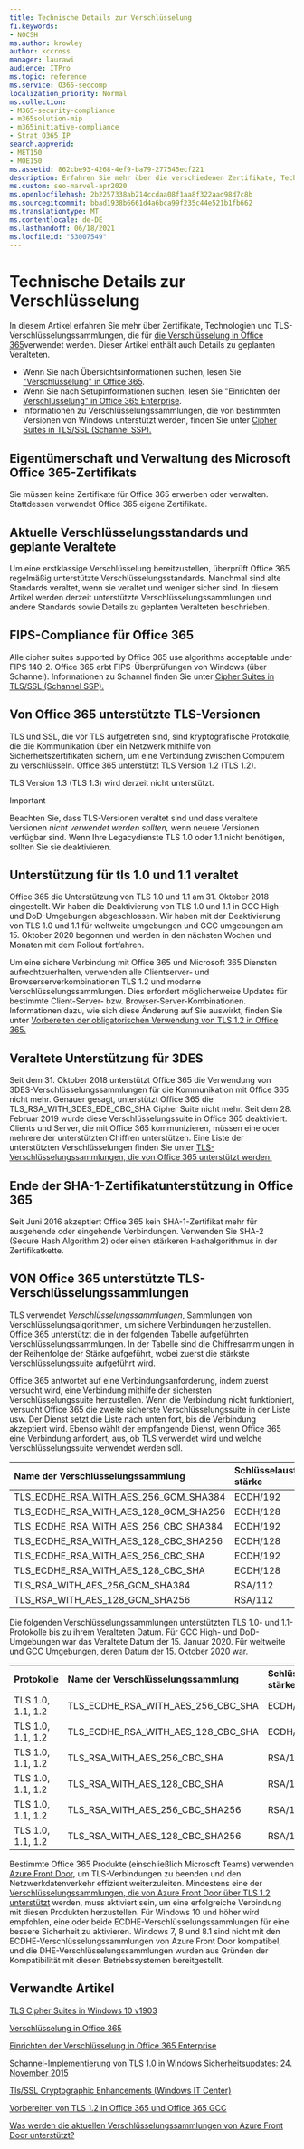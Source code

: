 ```yaml
---
title: Technische Details zur Verschlüsselung
f1.keywords:
- NOCSH
ms.author: krowley
author: kccross
manager: laurawi
audience: ITPro
ms.topic: reference
ms.service: O365-seccomp
localization_priority: Normal
ms.collection:
- M365-security-compliance
- m365solution-mip
- m365initiative-compliance
- Strat_O365_IP
search.appverid:
- MET150
- MOE150
ms.assetid: 862cbe93-4268-4ef9-ba79-277545ecf221
description: Erfahren Sie mehr über die verschiedenen Zertifikate, Technologien und TLS-Verschlüsselungssammlungen (Transport Layer Security), die für die Verschlüsselung in Office 365 und Microsoft 365 verwendet werden.
ms.custom: seo-marvel-apr2020
ms.openlocfilehash: 2b2257338ab214ccdaa08f1aa8f322aad98d7c8b
ms.sourcegitcommit: bbad1938b6661d4a6bca99f235c44e521b1fb662
ms.translationtype: MT
ms.contentlocale: de-DE
ms.lasthandoff: 06/18/2021
ms.locfileid: "53007549"
---
```

# <a name="technical-reference-details-about-encryption"></a>Technische Details zur Verschlüsselung

In diesem Artikel erfahren Sie mehr über Zertifikate, Technologien und TLS-Verschlüsselungssammlungen, die für [die Verschlüsselung in Office 365](encryption.md)verwendet werden. Dieser Artikel enthält auch Details zu geplanten Veralteten.
  
- Wenn Sie nach Übersichtsinformationen suchen, lesen Sie ["Verschlüsselung" in Office 365](encryption.md).
- Wenn Sie nach Setupinformationen suchen, lesen Sie "Einrichten der [Verschlüsselung" in Office 365 Enterprise](set-up-encryption.md).
- Informationen zu Verschlüsselungssammlungen, die von bestimmten Versionen von Windows unterstützt werden, finden Sie unter [Cipher Suites in TLS/SSL (Schannel SSP).](/windows/desktop/SecAuthN/cipher-suites-in-schannel)

## <a name="microsoft-office-365-certificate-ownership-and-management"></a>Eigentümerschaft und Verwaltung des Microsoft Office 365-Zertifikats

Sie müssen keine Zertifikate für Office 365 erwerben oder verwalten. Stattdessen verwendet Office 365 eigene Zertifikate.
  
## <a name="current-encryption-standards-and-planned-deprecations"></a>Aktuelle Verschlüsselungsstandards und geplante Veraltete

Um eine erstklassige Verschlüsselung bereitzustellen, überprüft Office 365 regelmäßig unterstützte Verschlüsselungsstandards. Manchmal sind alte Standards veraltet, wenn sie veraltet und weniger sicher sind. In diesem Artikel werden derzeit unterstützte Verschlüsselungssammlungen und andere Standards sowie Details zu geplanten Veralteten beschrieben.

## <a name="fips-compliance-for-office-365"></a>FIPS-Compliance für Office 365

Alle cipher suites supported by Office 365 use algorithms acceptable under FIPS 140-2. Office 365 erbt FIPS-Überprüfungen von Windows (über Schannel). Informationen zu Schannel finden Sie unter [Cipher Suites in TLS/SSL (Schannel SSP).](/windows/desktop/SecAuthN/cipher-suites-in-schannel)
  
## <a name="versions-of-tls-supported-by-office-365"></a>Von Office 365 unterstützte TLS-Versionen

TLS und SSL, die vor TLS aufgetreten sind, sind kryptografische Protokolle, die die Kommunikation über ein Netzwerk mithilfe von Sicherheitszertifikaten sichern, um eine Verbindung zwischen Computern zu verschlüsseln. Office 365 unterstützt TLS Version 1.2 (TLS 1.2).

TLS Version 1.3 (TLS 1.3) wird derzeit nicht unterstützt.

> [!IMPORTANT]
> Beachten Sie, dass TLS-Versionen veraltet sind und dass veraltete Versionen *nicht verwendet werden sollten,* wenn neuere Versionen verfügbar sind. Wenn Ihre Legacydienste TLS 1.0 oder 1.1 nicht benötigen, sollten Sie sie deaktivieren.
  
## <a name="support-for-tls-10-and-11-deprecation"></a>Unterstützung für tls 1.0 und 1.1 veraltet

Office 365 die Unterstützung von TLS 1.0 und 1.1 am 31. Oktober 2018 eingestellt. Wir haben die Deaktivierung von TLS 1.0 und 1.1 in GCC High- und DoD-Umgebungen abgeschlossen. Wir haben mit der Deaktivierung von TLS 1.0 und 1.1 für weltweite umgebungen und GCC umgebungen am 15. Oktober 2020 begonnen und werden in den nächsten Wochen und Monaten mit dem Rollout fortfahren.

Um eine sichere Verbindung mit Office 365 und Microsoft 365 Diensten aufrechtzuerhalten, verwenden alle Clientserver- und Browserserverkombinationen TLS 1.2 und moderne Verschlüsselungssammlungen. Dies erfordert möglicherweise Updates für bestimmte Client-Server- bzw. Browser-Server-Kombinationen. Informationen dazu, wie sich diese Änderung auf Sie auswirkt, finden Sie unter [Vorbereiten der obligatorischen Verwendung von TLS 1.2 in Office 365.](https://support.microsoft.com/help/4057306/preparing-for-tls-1-2-in-office-365)
  
## <a name="deprecating-support-for-3des"></a>Veraltete Unterstützung für 3DES

Seit dem 31. Oktober 2018 unterstützt Office 365 die Verwendung von 3DES-Verschlüsselungssammlungen für die Kommunikation mit Office 365 nicht mehr. Genauer gesagt, unterstützt Office 365 die TLS_RSA_WITH_3DES_EDE_CBC_SHA Cipher Suite nicht mehr. Seit dem 28. Februar 2019 wurde diese Verschlüsselungssuite in Office 365 deaktiviert. Clients und Server, die mit Office 365 kommunizieren, müssen eine oder mehrere der unterstützten Chiffren unterstützen. Eine Liste der unterstützten Verschlüsselungen finden Sie unter [TLS-Verschlüsselungssammlungen, die von Office 365 unterstützt werden.](#tls-cipher-suites-supported-by-office-365)
  
## <a name="deprecating-sha-1-certificate-support-in-office-365"></a>Ende der SHA-1-Zertifikatunterstützung in Office 365

Seit Juni 2016 akzeptiert Office 365 kein SHA-1-Zertifikat mehr für ausgehende oder eingehende Verbindungen. Verwenden Sie SHA-2 (Secure Hash Algorithm 2) oder einen stärkeren Hashalgorithmus in der Zertifikatkette.
  
## <a name="tls-cipher-suites-supported-by-office-365"></a>VON Office 365 unterstützte TLS-Verschlüsselungssammlungen

TLS verwendet *Verschlüsselungssammlungen*, Sammlungen von Verschlüsselungsalgorithmen, um sichere Verbindungen herzustellen. Office 365 unterstützt die in der folgenden Tabelle aufgeführten Verschlüsselungssammlungen. In der Tabelle sind die Chiffresammlungen in der Reihenfolge der Stärke aufgeführt, wobei zuerst die stärkste Verschlüsselungssuite aufgeführt wird.

Office 365 antwortet auf eine Verbindungsanforderung, indem zuerst versucht wird, eine Verbindung mithilfe der sichersten Verschlüsselungssuite herzustellen. Wenn die Verbindung nicht funktioniert, versucht Office 365 die zweite sicherste Verschlüsselungssuite in der Liste usw. Der Dienst setzt die Liste nach unten fort, bis die Verbindung akzeptiert wird. Ebenso wählt der empfangende Dienst, wenn Office 365 eine Verbindung anfordert, aus, ob TLS verwendet wird und welche Verschlüsselungssuite verwendet werden soll.

| Name der Verschlüsselungssammlung | Schlüsselaustauschalgorithmus/-stärke | Weiterleitungsgeheimnis | Chiffre/Stärke | Authentifizierungsalgorithmus/-stärke |
|:-----|:-----|:-----|:-----|:-----|
| TLS_ECDHE_RSA_WITH_AES_256_GCM_SHA384  <br/> | ECDH/192  <br/> | Ja  <br/> | AES/256  <br/> | RSA/112  <br/> |
| TLS_ECDHE_RSA_WITH_AES_128_GCM_SHA256  <br/> | ECDH/128  <br/> | Ja  <br/> | AES/128  <br/> | RSA/112  <br/> |
| TLS_ECDHE_RSA_WITH_AES_256_CBC_SHA384  <br/> | ECDH/192  <br/> | Ja  <br/> | AES/256  <br/> | RSA/112  <br/> |
| TLS_ECDHE_RSA_WITH_AES_128_CBC_SHA256  <br/> | ECDH/128  <br/> | Ja  <br/> | AES/128  <br/> | RSA/112  <br/> |
| TLS_ECDHE_RSA_WITH_AES_256_CBC_SHA     <br/> | ECDH/192  <br/> | Ja  <br/> | AES/256  <br/> | RSA/112  <br/> |
| TLS_ECDHE_RSA_WITH_AES_128_CBC_SHA     <br/> | ECDH/128  <br/> | Ja  <br/> | AES/128  <br/> | RSA/112  <br/> |
| TLS_RSA_WITH_AES_256_GCM_SHA384        <br/> | RSA/112   <br/> | Nein   <br/> | AES/256  <br/> | RSA/112  <br/> |
| TLS_RSA_WITH_AES_128_GCM_SHA256        <br/> | RSA/112   <br/> | Nein   <br/> | AES/256  <br/> | RSA/112  <br/> |

Die folgenden Verschlüsselungssammlungen unterstützten TLS 1.0- und 1.1-Protokolle bis zu ihrem Veralteten Datum. Für GCC High- und DoD-Umgebungen war das Veraltete Datum der 15. Januar 2020. Für weltweite und GCC Umgebungen, deren Datum der 15. Oktober 2020 war.

| Protokolle | Name der Verschlüsselungssammlung | Schlüsselaustauschalgorithmus/-stärke | Weiterleitungsgeheimnis | Chiffre/Stärke | Authentifizierungsalgorithmus/-stärke | 
|:-----|:-----|:-----|:-----|:-----|:-----|
| TLS 1.0, 1.1, 1.2  <br/> | TLS_ECDHE_RSA_WITH_AES_256_CBC_SHA  <br/> | ECDH/192  <br/> | Ja  <br/> | AES/256  <br/> | RSA/112  <br/> |
| TLS 1.0, 1.1, 1.2  <br/> | TLS_ECDHE_RSA_WITH_AES_128_CBC_SHA  <br/> | ECDH/128  <br/> | Ja  <br/> | AES/128  <br/> | RSA/112  <br/> |
| TLS 1.0, 1.1, 1.2  <br/> | TLS_RSA_WITH_AES_256_CBC_SHA        <br/> | RSA/112   <br/> | Nein   <br/> | AES/256  <br/> | RSA/112  <br/> |
| TLS 1.0, 1.1, 1.2  <br/> | TLS_RSA_WITH_AES_128_CBC_SHA        <br/> | RSA/112   <br/> | Nein   <br/> | AES/128  <br/> | RSA/112  <br/> |
| TLS 1.0, 1.1, 1.2  <br/> | TLS_RSA_WITH_AES_256_CBC_SHA256     <br/> | RSA/112   <br/> | Nein   <br/> | AES/256  <br/> | RSA/112  <br/> |
| TLS 1.0, 1.1, 1.2  <br/> | TLS_RSA_WITH_AES_128_CBC_SHA256     <br/> | RSA/112   <br/> | Nein   <br/> | AES/256  <br/> | RSA/112  <br/> |

Bestimmte Office 365 Produkte (einschließlich Microsoft Teams) verwenden [Azure Front Door,](/azure/frontdoor/front-door-overview) um TLS-Verbindungen zu beenden und den Netzwerkdatenverkehr effizient weiterzuleiten. Mindestens eine der [Verschlüsselungssammlungen, die von Azure Front Door über TLS 1.2 unterstützt](/azure/frontdoor/front-door-faq#what-are-the-current-cipher-suites-supported-by-azure-front-door-) werden, muss aktiviert sein, um eine erfolgreiche Verbindung mit diesen Produkten herzustellen. Für Windows 10 und höher wird empfohlen, eine oder beide ECDHE-Verschlüsselungssammlungen für eine bessere Sicherheit zu aktivieren. Windows 7, 8 und 8.1 sind nicht mit den ECDHE-Verschlüsselungssammlungen von Azure Front Door kompatibel, und die DHE-Verschlüsselungssammlungen wurden aus Gründen der Kompatibilität mit diesen Betriebssystemen bereitgestellt.

## <a name="related-articles"></a>Verwandte Artikel

[TLS Cipher Suites in Windows 10 v1903](/windows/win32/secauthn/tls-cipher-suites-in-windows-10-v1903)

[Verschlüsselung in Office 365](encryption.md)
  
[Einrichten der Verschlüsselung in Office 365 Enterprise](set-up-encryption.md)
  
[Schannel-Implementierung von TLS 1.0 in Windows Sicherheitsupdates: 24. November 2015](https://support.microsoft.com/kb/3117336)
  
[Tls/SSL Cryptographic Enhancements (Windows IT Center)](/previous-versions/windows/it-pro/windows-vista/cc766285(v=ws.10))
  
[Vorbereiten von TLS 1.2 in Office 365 und Office 365 GCC](/office365/troubleshoot/security/prepare-tls-1.2-in-office-365)

[Was werden die aktuellen Verschlüsselungssammlungen von Azure Front Door unterstützt?](/azure/frontdoor/front-door-faq#what-are-the-current-cipher-suites-supported-by-azure-front-door-)
